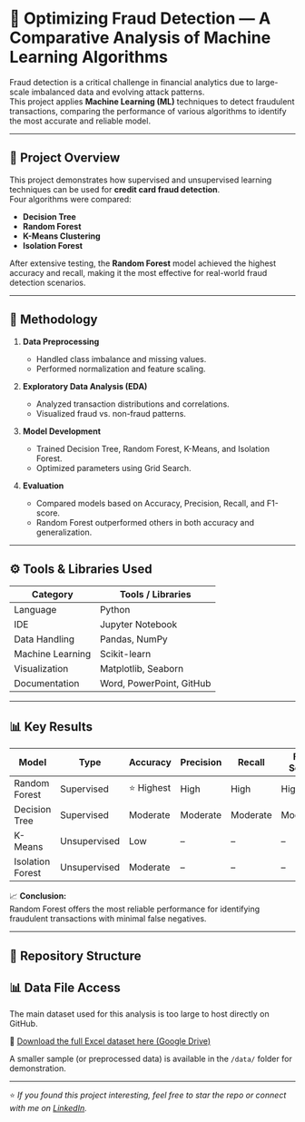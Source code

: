 # 🧠 Optimizing Fraud Detection — A Comparative Analysis of Machine Learning Algorithms

Fraud detection is a critical challenge in financial analytics due to large-scale imbalanced data and evolving attack patterns.  
This project applies **Machine Learning (ML)** techniques to detect fraudulent transactions, comparing the performance of various algorithms to identify the most accurate and reliable model.

---

## 🚀 Project Overview

This project demonstrates how supervised and unsupervised learning techniques can be used for **credit card fraud detection**.  
Four algorithms were compared:

- **Decision Tree**
- **Random Forest**
- **K-Means Clustering**
- **Isolation Forest**

After extensive testing, the **Random Forest** model achieved the highest accuracy and recall, making it the most effective for real-world fraud detection scenarios.

---

## 🧩 Methodology

1. **Data Preprocessing**
   - Handled class imbalance and missing values.
   - Performed normalization and feature scaling.

2. **Exploratory Data Analysis (EDA)**
   - Analyzed transaction distributions and correlations.
   - Visualized fraud vs. non-fraud patterns.

3. **Model Development**
   - Trained Decision Tree, Random Forest, K-Means, and Isolation Forest.
   - Optimized parameters using Grid Search.

4. **Evaluation**
   - Compared models based on Accuracy, Precision, Recall, and F1-score.
   - Random Forest outperformed others in both accuracy and generalization.

---

## ⚙️ Tools & Libraries Used

| Category | Tools / Libraries |
|-----------|-------------------|
| Language | Python |
| IDE | Jupyter Notebook |
| Data Handling | Pandas, NumPy |
| Machine Learning | Scikit-learn |
| Visualization | Matplotlib, Seaborn |
| Documentation | Word, PowerPoint, GitHub |

---

## 📊 Key Results

| Model | Type | Accuracy | Precision | Recall | F1-Score |
|-------|------|-----------|------------|---------|-----------|
| Random Forest | Supervised | ⭐ Highest | High | High | High |
| Decision Tree | Supervised | Moderate | Moderate | Moderate | Moderate |
| K-Means | Unsupervised | Low | – | – | – |
| Isolation Forest | Unsupervised | Moderate | – | – | – |

📈 **Conclusion:**  
Random Forest offers the most reliable performance for identifying fraudulent transactions with minimal false negatives.

---

## 📁 Repository Structure


## 📊 Data File Access

The main dataset used for this analysis is too large to host directly on GitHub.

🔗 [Download the full Excel dataset here (Google Drive)](https://drive.google.com/file/d/1V5ZwqdVknC4Wghn7al_PmyLXf3rCAKBa/view?usp=sharing)

A smaller sample (or preprocessed data) is available in the `/data/` folder for demonstration.



---
⭐ *If you found this project interesting, feel free to star the repo or connect with me on [LinkedIn](www.linkedin.com/in/anishpitale).*  


